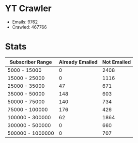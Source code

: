 # YT Crawler
- Emails: 9762
- Crawled: 467766

# Stats
| Subscriber Range  | Already Emailed | Not Emailed |
|-------|-------|-------|
| 5000 - 15000 | 0 | 2408 |
| 15000 - 25000 | 0 | 1116 |
| 25000 - 35000 | 47 | 671 |
| 35000 - 50000 | 148 | 603 |
| 50000 - 75000 | 140 | 734 |
| 75000 - 100000 | 176 | 426 |
| 100000 - 300000 | 62 | 1864 |
| 300000 - 500000 | 0 | 660 |
| 500000 - 1000000 | 0 | 707 |
